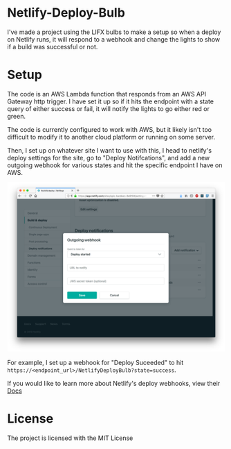 # Netlify-Deploy-Bulb

I've made a project using the LIFX bulbs to make a setup so when a deploy on Netlify runs, it will respond to a webhook and change the lights to show if a build was successful or not.

# Setup

The code is an AWS Lambda function that responds from an AWS API Gateway http trigger. I have set it up so if it hits the endpoint with a state query of either success or fail, it will notify the lights to go either red or green.

The code is currently configured to work with AWS, but it likely isn't too difficult to modify it to another cloud platform or running on some server.

Then, I set up on whatever site I want to use with this, I head to netlify's deploy settings for the site, go to "Deploy Notifcations", and add a new outgoing webhook for various states and hit the specific endpoint I have on AWS.

![netlifysetup image](./img/netlifysetup.png)

For example, I set up a webhook for "Deploy Suceeded" to hit
`https://<endpoint_url>/NetlifyDeployBulb?state=success`.

If you would like to learn more about Netlify's deploy webhooks, view their [Docs](https://www.netlify.com/docs/webhooks/)

# License

The project is licensed with the MIT License
